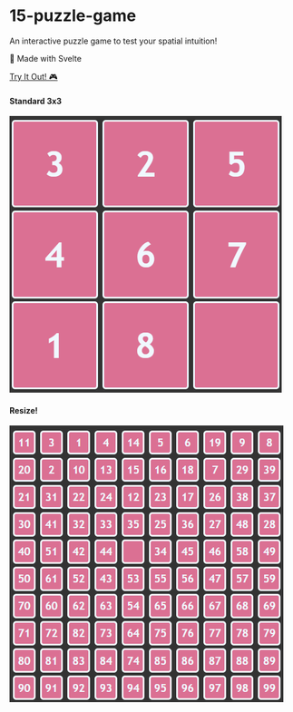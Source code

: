 # 15-puzzle-game
An interactive puzzle game to test your spatial intuition!

🔧 Made with Svelte 

[Try It Out! 🎮](https://sliding-puzzle-game-delta.vercel.app)

#### Standard 3x3
![](./media/ss3x3.png)

#### Resize!
![](./media/ssbig.png)
